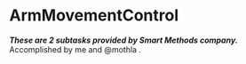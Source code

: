 # ArmMovementControl
***These are 2 subtasks provided by Smart Methods company.*** 
Accomplished by me and @mothla .
